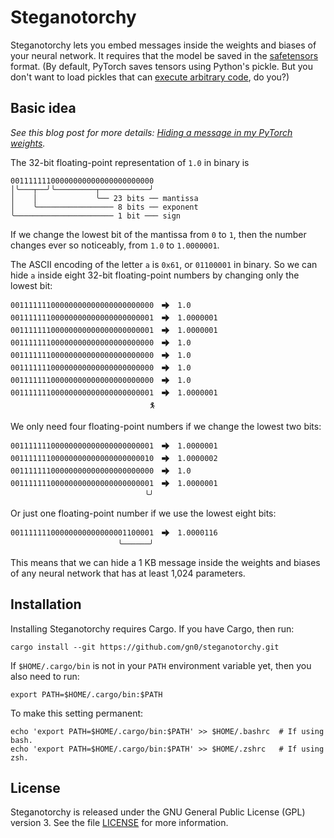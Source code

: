 
# Steganotorchy

Steganotorchy lets you embed messages inside the weights and biases of your neural network.
It requires that the model be saved in the [safetensors](https://github.com/huggingface/safetensors) format.
(By default, PyTorch saves tensors using Python's pickle.  But you don't want to load pickles that can [execute arbitrary code](https://docs.python.org/3/library/pickle.html), do you?)

## Basic idea

_See this blog post for more details: [Hiding a message in my PyTorch weights](https://blog.gabornyeki.com/2024-11-hiding-a-message-in-my-pytorch-weights/)._

The 32-bit floating-point representation of `1.0` in binary is
```
00111111100000000000000000000000
│╰───┬──╯╰─────────┬───────────╯
│    │             ╰── 23 bits ── mantissa
│    ╰───────────────── 8 bits ── exponent
╰────────────────────── 1 bit ─── sign
```
If we change the lowest bit of the mantissa from `0` to `1`, then the number changes ever so noticeably, from `1.0` to `1.0000001`.

The ASCII encoding of the letter `a` is `0x61`, or `01100001` in binary.
So we can hide `a` inside eight 32-bit floating-point numbers by changing only the lowest bit:

```
00111111100000000000000000000000 🬇🭬 1.0
00111111100000000000000000000001 🬇🭬 1.0000001
00111111100000000000000000000001 🬇🭬 1.0000001
00111111100000000000000000000000 🬇🭬 1.0
00111111100000000000000000000000 🬇🭬 1.0
00111111100000000000000000000000 🬇🭬 1.0
00111111100000000000000000000000 🬇🭬 1.0
00111111100000000000000000000001 🬇🭬 1.0000001
                               🯈
```

We only need four floating-point numbers if we change the lowest two bits:

```
00111111100000000000000000000001 🬇🭬 1.0000001
00111111100000000000000000000010 🬇🭬 1.0000002
00111111100000000000000000000000 🬇🭬 1.0
00111111100000000000000000000001 🬇🭬 1.0000001
                              ╰╯
```

Or just one floating-point number if we use the lowest eight bits:

```
00111111100000000000000001100001 🬇🭬 1.0000116
                        ╰──────╯
```

This means that we can hide a 1 KB message inside the weights and biases of any neural network that has at least 1,024 parameters.

## Installation

Installing Steganotorchy requires Cargo.
If you have Cargo, then run:

```
cargo install --git https://github.com/gn0/steganotorchy.git
```

If `$HOME/.cargo/bin` is not in your `PATH` environment variable yet, then you also need to run:

```
export PATH=$HOME/.cargo/bin:$PATH
```

To make this setting permanent:

```
echo 'export PATH=$HOME/.cargo/bin:$PATH' >> $HOME/.bashrc  # If using bash.
echo 'export PATH=$HOME/.cargo/bin:$PATH' >> $HOME/.zshrc   # If using zsh.
```

## License

Steganotorchy is released under the GNU General Public License (GPL) version 3.
See the file [LICENSE](./LICENSE) for more information.

